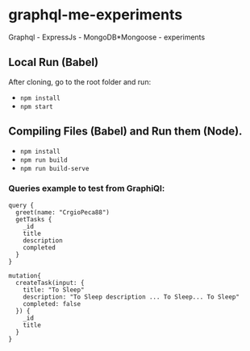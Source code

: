 # graphql-me-experiments
Graphql - ExpressJs - MongoDB*Mongoose -  experiments

## Local Run (Babel)
After cloning, go to the root folder and run:
- `npm install`
- `npm start`

## Compiling Files (Babel) and Run them (Node).
- `npm install`
- `npm run build`
- `npm run build-serve`


### Queries example to test from GraphiQl: 
```
query {
  greet(name: "CrgioPeca88")
  getTasks {
    _id
    title
    description
    completed
  }
}
```
```
mutation{
  createTask(input: {
    title: "To Sleep"
    description: "To Sleep description ... To Sleep... To Sleep"
    completed: false
  }) {
    _id
    title
  }
}
```
